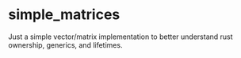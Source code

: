 # simple_matrices
Just a simple vector/matrix implementation to better understand rust ownership, generics, and lifetimes.
